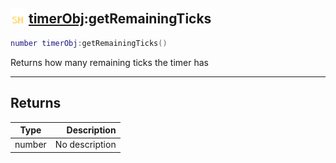 ## <img src="../../.gitbook/assets/shared.png" width="24" height=24 /> [timerObj](https://iaswiki.rawr.dev/readme/timerobj):getRemainingTicks

```lua
number timerObj:getRemainingTicks()
```

Returns how many remaining ticks the timer has

------
## Returns

| Type   | Description |
| ------ | ----------: |
| number | No description |

